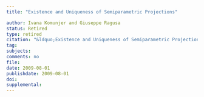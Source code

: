 ```yaml
---
title: "Existence and Uniqueness of Semiparametric Projections"

author: Ivana Komunjer and Giuseppe Ragusa
status: Retired
type: retired
citation: "&ldquo;Existence and Uniqueness of Semiparametric Projections.&ldquo;&ldquo;"
tag:
subjects:
comments: no
file: 
date: 2009-08-01
publishdate: 2009-08-01
doi: 
supplemental: 
---
```


